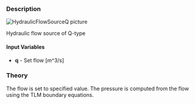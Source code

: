 ### Description
![HydraulicFlowSourceQ picture](flowsource_user.svg)

Hydraulic flow source of Q-type

#### Input Variables
* **q** - Set flow [m^3/s]

### Theory
The flow is set to specified value. The pressure is computed from the flow using the TLM boundary equations.
<!---EQUATION q_1 = q --->
<!---EQUATION p_1 = c_1 + q Z_{c1}--->

